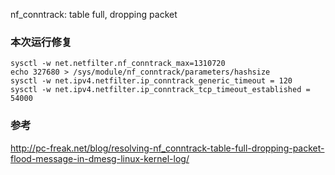 nf_conntrack: table full, dropping packet

### 本次运行修复
```
sysctl -w net.netfilter.nf_conntrack_max=1310720
echo 327680 > /sys/module/nf_conntrack/parameters/hashsize
sysctl -w net.ipv4.netfilter.ip_conntrack_generic_timeout = 120
sysctl -w net.ipv4.netfilter.ip_conntrack_tcp_timeout_established = 54000
```

### 参考
http://pc-freak.net/blog/resolving-nf_conntrack-table-full-dropping-packet-flood-message-in-dmesg-linux-kernel-log/